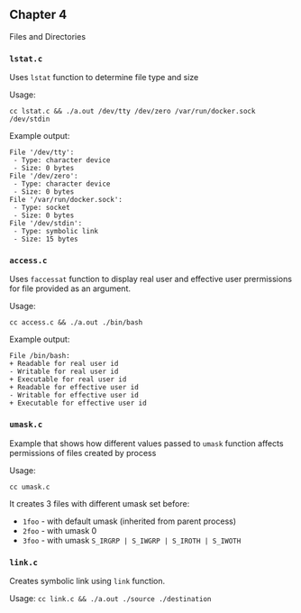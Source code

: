 ## Chapter 4

Files and Directories

### `lstat.c`

Uses `lstat` function to determine file type and size

Usage:

`cc lstat.c && ./a.out /dev/tty /dev/zero /var/run/docker.sock /dev/stdin`


Example output:
```
File '/dev/tty':
 - Type: character device
 - Size: 0 bytes
File '/dev/zero':
 - Type: character device
 - Size: 0 bytes
File '/var/run/docker.sock':
 - Type: socket
 - Size: 0 bytes
File '/dev/stdin':
 - Type: symbolic link
 - Size: 15 bytes
```

### `access.c`

Uses `faccessat` function to display real user and effective user prermissions for file provided as an argument.

Usage:

`cc access.c && ./a.out ./bin/bash`

Example output:
```
File /bin/bash:
+ Readable for real user id
- Writable for real user id
+ Executable for real user id
+ Readable for effective user id
- Writable for effective user id
+ Executable for effective user id
```

### `umask.c`

Example that shows how different values passed to `umask` function affects permissions of files created by process

Usage:

`cc umask.c`

It creates 3 files with different umask set before:

* `1foo` - with default umask (inherited from parent process)
* `2foo` - with umask 0
* `3foo` - with umask `S_IRGRP | S_IWGRP | S_IROTH | S_IWOTH`

### `link.c`

Creates symbolic link using `link` function.

Usage:
`cc link.c && ./a.out ./source ./destination`
